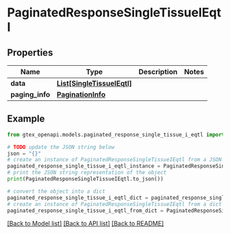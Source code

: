 # PaginatedResponseSingleTissueIEqtl


## Properties

Name | Type | Description | Notes
------------ | ------------- | ------------- | -------------
**data** | [**List[SingleTissueIEqtl]**](SingleTissueIEqtl.md) |  | 
**paging_info** | [**PaginationInfo**](PaginationInfo.md) |  | 

## Example

```python
from gtex_openapi.models.paginated_response_single_tissue_i_eqtl import PaginatedResponseSingleTissueIEqtl

# TODO update the JSON string below
json = "{}"
# create an instance of PaginatedResponseSingleTissueIEqtl from a JSON string
paginated_response_single_tissue_i_eqtl_instance = PaginatedResponseSingleTissueIEqtl.from_json(json)
# print the JSON string representation of the object
print(PaginatedResponseSingleTissueIEqtl.to_json())

# convert the object into a dict
paginated_response_single_tissue_i_eqtl_dict = paginated_response_single_tissue_i_eqtl_instance.to_dict()
# create an instance of PaginatedResponseSingleTissueIEqtl from a dict
paginated_response_single_tissue_i_eqtl_from_dict = PaginatedResponseSingleTissueIEqtl.from_dict(paginated_response_single_tissue_i_eqtl_dict)
```
[[Back to Model list]](../README.md#documentation-for-models) [[Back to API list]](../README.md#documentation-for-api-endpoints) [[Back to README]](../README.md)


